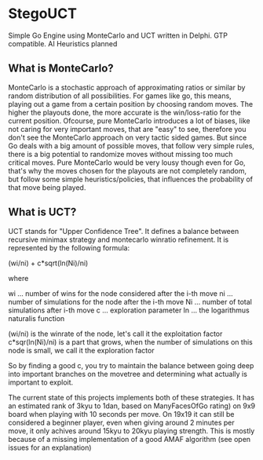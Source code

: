 # StegoUCT
Simple Go Engine using MonteCarlo and UCT written in Delphi. GTP compatible. AI Heuristics planned

What is MonteCarlo?
-------------------

MonteCarlo is a stochastic approach of approximating ratios or similar by random distribution of all possibilities.
For games like go, this means, playing out a game from a certain position by choosing random moves.
The higher the playouts done, the more accurate is the win/loss-ratio for the current position.
Ofcourse, pure MonteCarlo introduces a lot of biases, like not caring for very important moves, that are "easy" to see,
therefore you don't see the MonteCarlo approach on very tactic sided games. 
But since Go deals with a big amount of possible moves, that follow very simple rules, there is a big potential to randomize moves
without missing too much critical moves.
Pure MonteCarlo would be very lousy though even for Go, that's why the moves chosen for the playouts are not completely random,
but follow some simple heuristics/policies, that influences the probability of that move being played.

What is UCT?
------------

UCT stands for "Upper Confidence Tree".
It defines a balance between recursive minimax strategy and montecarlo winratio refinement.
It is represented by the following formula:

(wi/ni) + c*sqrt(ln(Ni)/ni)

where 

 wi ... number of wins for the node considered after the i-th move
 ni ... number of simulations for the node after the i-th move
 Ni ... number of total simulations after i-th move
 c  ... exploration parameter
 ln ... the logarithmus naturalis function
 
 (wi/ni) is the winrate of the node, let's call it the exploitation factor
 c*sqr(ln(Ni)/ni) is a part that grows, when the number of simulations on this node is small, we call it the exploration factor
 
 So by finding a good c, you try to maintain the balance between going deep into important branches on the movetree and determining
 what actually is important to exploit.
 
 
 The current state of this projects implements both of these strategies.
 It has an estimated rank of 3kyu to 1dan, based on ManyFacesOfGo rating) on 9x9 board when playing with 10 seconds per move.
 On 19x19 it can still be considered a beginner player, even when giving around 2 minutes per move, it only achives around
 15kyu to 20kyu playing strength. This is mostly because of a missing implementation of a good AMAF algorithm (see open issues for an explanation)
 
 
 
 
